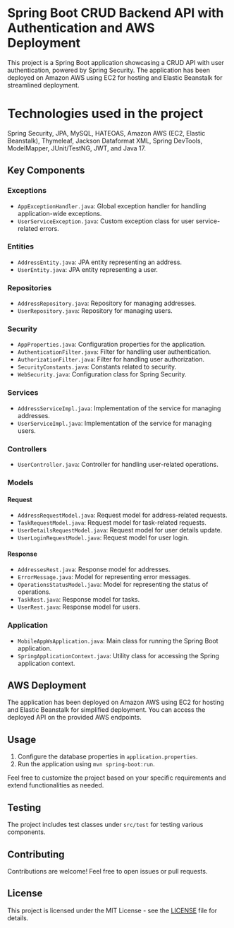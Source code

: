 # Spring Boot CRUD Backend API with Authentication and AWS Deployment

This project is a Spring Boot application showcasing a CRUD API with user authentication, powered by Spring Security. The application has been deployed on Amazon AWS using EC2 for hosting and Elastic Beanstalk for streamlined deployment.

# Technologies used in the project
Spring Security, JPA, MySQL, HATEOAS, Amazon AWS (EC2, Elastic Beanstalk), Thymeleaf, Jackson Dataformat XML, Spring DevTools, ModelMapper, JUnit/TestNG, JWT, and Java 17.

## Key Components

### Exceptions
- `AppExceptionHandler.java`: Global exception handler for handling application-wide exceptions.
- `UserServiceException.java`: Custom exception class for user service-related errors.

### Entities
- `AddressEntity.java`: JPA entity representing an address.
- `UserEntity.java`: JPA entity representing a user.

### Repositories
- `AddressRepository.java`: Repository for managing addresses.
- `UserRepository.java`: Repository for managing users.

### Security
- `AppProperties.java`: Configuration properties for the application.
- `AuthenticationFilter.java`: Filter for handling user authentication.
- `AuthorizationFilter.java`: Filter for handling user authorization.
- `SecurityConstants.java`: Constants related to security.
- `WebSecurity.java`: Configuration class for Spring Security.

### Services
- `AddressServiceImpl.java`: Implementation of the service for managing addresses.
- `UserServiceImpl.java`: Implementation of the service for managing users.

### Controllers
- `UserController.java`: Controller for handling user-related operations.

### Models
#### Request
- `AddressRequestModel.java`: Request model for address-related requests.
- `TaskRequestModel.java`: Request model for task-related requests.
- `UserDetailsRequestModel.java`: Request model for user details update.
- `UserLoginRequestModel.java`: Request model for user login.

#### Response
- `AddressesRest.java`: Response model for addresses.
- `ErrorMessage.java`: Model for representing error messages.
- `OperationsStatusModel.java`: Model for representing the status of operations.
- `TaskRest.java`: Response model for tasks.
- `UserRest.java`: Response model for users.

### Application
- `MobileAppWsApplication.java`: Main class for running the Spring Boot application.
- `SpringApplicationContext.java`: Utility class for accessing the Spring application context.

## AWS Deployment

The application has been deployed on Amazon AWS using EC2 for hosting and Elastic Beanstalk for simplified deployment. You can access the deployed API on the provided AWS endpoints.

## Usage

1. Configure the database properties in `application.properties`.
2. Run the application using `mvn spring-boot:run`.

Feel free to customize the project based on your specific requirements and extend functionalities as needed.

## Testing
The project includes test classes under `src/test` for testing various components.

## Contributing
Contributions are welcome! Feel free to open issues or pull requests.

## License
This project is licensed under the MIT License - see the [LICENSE](LICENSE) file for details.
